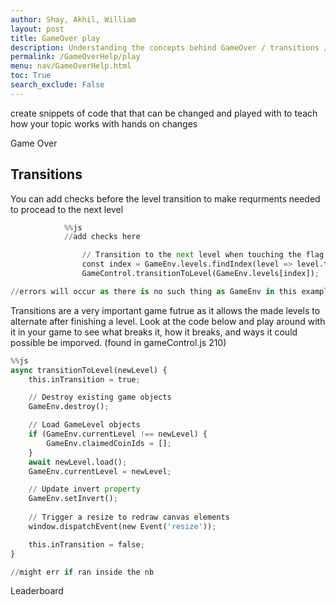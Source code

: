 ```yaml
---
author: Shay, Akhil, William
layout: post
title: GameOver play
description: Understanding the concepts behind GameOver / transitions / and the leaderboard
permalink: /GameOverHelp/play
menu: nav/GameOverHelp.html
toc: True
search_exclude: False
---
```


create snippets of code that that can be changed and played with to teach how your topic works with hands on changes

Game Over

## Transitions

You can add checks before the level transition to make requrments needed to procead to the next level


```python
            %%js
            //add checks here

                // Transition to the next level when touching the flag
                const index = GameEnv.levels.findIndex(level => level.tag === "Water")
                GameControl.transitionToLevel(GameEnv.levels[index]);

//errors will occur as there is no such thing as GameEnv in this example
```

Transitions are a very important game futrue as it allows the made levels to alternate after finishing a level.
Look at the code below and play around with it in your game to see what breaks it, how it breaks, and ways it could possible be imporved.
(found in  gameControl.js 210)


```python
%%js
async transitionToLevel(newLevel) {
    this.inTransition = true;

    // Destroy existing game objects
    GameEnv.destroy();

    // Load GameLevel objects
    if (GameEnv.currentLevel !== newLevel) {
        GameEnv.claimedCoinIds = [];
    }
    await newLevel.load();
    GameEnv.currentLevel = newLevel;

    // Update invert property
    GameEnv.setInvert();
    
    // Trigger a resize to redraw canvas elements
    window.dispatchEvent(new Event('resize'));

    this.inTransition = false;
}

//might err if ran inside the nb
```

Leaderboard

